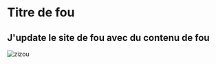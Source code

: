 # Titre de fou
## J'update le site de fou avec du contenu de fou
![zizou](https://github.com/user-attachments/assets/8afebe02-525e-446a-9a27-efd336dcfacd)
